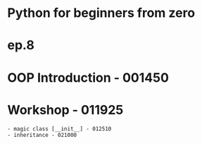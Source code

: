 # Python for beginners from zero
# ep.8

# OOP Introduction - 001450
# Workshop - 011925
    - magic class [__init__] - 012510
    - inheritance - 021000